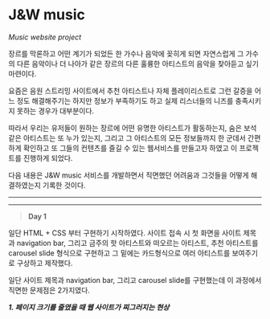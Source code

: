 # J&W music
*Music website project*

장르를 막론하고 어떤 계기가 되었든 한 가수나 음악에 꽂히게 되면 자연스럽게 그 가수의 다른 음악이나 더 나아가 같은 장르의 다른 훌륭한 아티스트의 음악을 찾아듣고 싶기 마련이다.

요즘은 음원 스트리밍 사이트에서 추천 아티스트나 자체 플레이리스트로 그런 갈증을 어느 정도 해결해주기는 하지만 정보가 부족하기도 하고 실제 리스너들의 니즈를 충족시키지 못하는 경우가 대부분이다.

따라서 우리는 유저들이 원하는 장르에 어떤 유명한 아티스트가 활동하는지, 숨은 보석같은 아티스트는 또 누가 있는지, 그리고 그 아티스트의 모든 정보들까지 한 군데서 간편하게 확인하고 또 
그들의 컨텐츠를 즐길 수 있는 웹서비스를 만들고자 하였고 이 프로젝트를 진행하게 되었다.

다음 내용은 J&W music 서비스를 개발하면서 직면했던 어려움과 그것들을 어떻게 해결하였는지 기록한 것이다.

---

---

> **Day 1**

일단 HTML + CSS 부터 구현하기 시작하였다. 사이트 접속 시 첫 화면을 사이트 제목과 navigation bar, 그리고 금주의 핫 아티스트와 떠오르는 아티스트, 추천 아티스트를 carousel slide 형식으로
구현하고 그 밑에는 카드형식으로 여러 아티스트를 보여주기로 구상하고 제작했다. 

일단 사이트 제목과 navigation bar, 그리고 carousel slide를 구현했는데 이 과정에서 직면한 문제점은 2가지였다.

***1. 페이지 크기를 줄였을 때 웹 사이트가 찌그러지는 현상***

